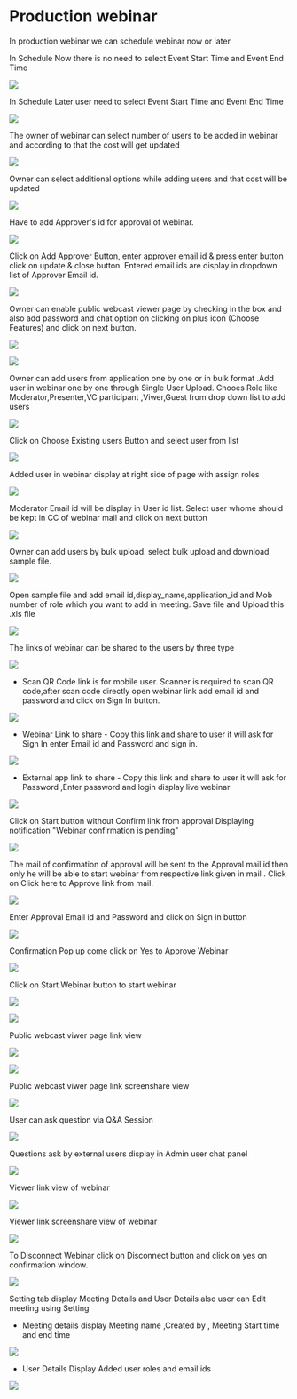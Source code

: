 # Production webinar

 In production webinar we can schedule webinar now or later

In Schedule Now there is no need to select Event Start Time and Event End Time

![](../.gitbook/assets/schedule_later.PNG)

In Schedule Later user need to select Event Start Time and Event End Time

![](../.gitbook/assets/image%20%2854%29.png)

The owner of webinar can select number of users to be added in webinar and according to that the cost will get updated

![](../.gitbook/assets/image%20%28180%29.png)

Owner can select additional options while adding users and that cost will be updated

![](../.gitbook/assets/image%20%2880%29.png)

Have to add Approver's id for approval of webinar. 

![](../.gitbook/assets/image%20%2868%29.png)

Click on Add Approver Button, enter approver email id & press enter button click on update & close button. Entered email ids are display in dropdown list of Approver Email id.

![](../.gitbook/assets/image%20%28186%29.png)

Owner can enable public webcast viewer page by checking in the box and also add password and chat option on clicking on plus icon \(Choose Features\) and click on next button.

![](../.gitbook/assets/image%20%2871%29.png)

![](../.gitbook/assets/image%20%28135%29.png)

Owner can add users from application one by one or in bulk format .Add user in webinar one by one through Single User Upload. Chooes Role like Moderator,Presenter,VC participant ,Viwer,Guest from drop down list to add users 

![](../.gitbook/assets/image%20%28169%29.png)

Click on Choose Existing users Button and select user from list 

![](../.gitbook/assets/image%20%28126%29.png)

Added user in webinar display at right side of page with assign roles

![](../.gitbook/assets/image%20%2881%29.png)

 Moderator Email id will be display in User id list. Select user whome should be kept in CC of webinar mail and click on next button

![](../.gitbook/assets/image%20%28185%29.png)

Owner can add users by bulk upload. select bulk upload and download sample file.

![](../.gitbook/assets/image%20%28117%29.png)

Open sample file and add email id,display\_name,application\_id and Mob number of role which you want to add in meeting. Save file and Upload this .xls file 

![](../.gitbook/assets/image%20%28196%29.png)

 The links of webinar can be shared to the users by three type

![](../.gitbook/assets/image%20%28220%29.png)

* Scan QR Code link is for mobile user. Scanner is required to scan QR code,after scan code directly open webinar link add email id and password and click on Sign In button.

![](../.gitbook/assets/image%20%28115%29.png)

* Webinar Link to share - Copy this link and share to user it will ask for Sign In enter Email id and Password and sign in.

![](../.gitbook/assets/image%20%28182%29.png)

* External app link to share - Copy this link and share to user it will ask for Password ,Enter password and login display live webinar

![](../.gitbook/assets/image%20%28111%29.png)

Click on Start button without Confirm link from approval Displaying notification "Webinar confirmation is pending"

![](../.gitbook/assets/image%20%2843%29.png)

The mail of confirmation of approval will be sent to the Approval mail id then only he will be able to start webinar from respective link given in mail . Click on Click here to Approve link from mail.

![](../.gitbook/assets/image%20%2875%29.png)

Enter Approval Email id and Password and click on Sign in button

![](../.gitbook/assets/image%20%284%29.png)

Confirmation Pop up come click on Yes to Approve Webinar

![](../.gitbook/assets/image%20%28149%29.png)

Click on Start Webinar button to start webinar

![](../.gitbook/assets/image%20%28214%29.png)

![](../.gitbook/assets/image%20%28144%29.png)

Public webcast viwer page link view

![](../.gitbook/assets/image%20%2894%29.png)

![](../.gitbook/assets/image%20%28143%29.png)

Public webcast viwer page link screenshare view

![](../.gitbook/assets/image%20%28131%29.png)

User can ask question via Q&A Session 

![](../.gitbook/assets/image%20%286%29.png)

Questions ask by external users display in Admin user chat panel

![](../.gitbook/assets/image%20%28154%29.png)

Viewer link view of webinar

![](../.gitbook/assets/image%20%2856%29.png)

Viewer link screenshare view of webinar

![](../.gitbook/assets/image%20%2824%29.png)

To Disconnect Webinar click on Disconnect button and click on yes on confirmation window.

![](../.gitbook/assets/image%20%28102%29.png)

Setting tab display Meeting Details and User Details also user can Edit meeting using Setting

* Meeting details display Meeting name ,Created by , Meeting Start time and end time

![](../.gitbook/assets/image%20%2818%29.png)

* User Details Display Added user roles and email ids 

![](../.gitbook/assets/image%20%2852%29.png)

